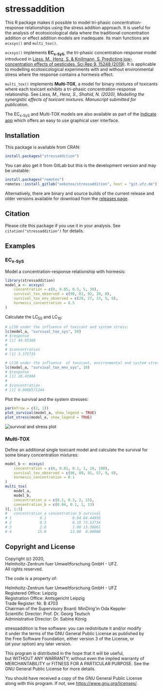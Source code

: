 # stressaddition
This R package makes it possible to model tri-phasic concentration-response relationships using the stress addition approach. It is useful for the analysis of ecotoxicological data where the traditional concentration addition or effect addition models are inadequate. Its main functions are `ecxsys()` and `multi_tox()`.

`ecxsys()` implements **EC<sub>x-SyS</sub>**, the tri-phasic concentration-response model introduced in
[Liess, M., Henz, S. & Knillmann, S. Predicting low-concentration effects of pesticides. Sci Rep 9, 15248 (2019)](https://doi.org/10.1038/s41598-019-51645-4). It is applicable to modelling ecotoxicological experiments with and without environmental stress where the response contains a hormesis effect.

`multi_tox()` implements **Multi-TOX**, a model for binary mixtures of toxicants where each toxicant exhibits a tri-phasic concentration-response relationship. See *Liess, M., Henz, S., Shahid, N. (2020), Modelling the synergistic effects of toxicant mixtures. Manuscript submitted for publication*.

The EC<sub>x-SyS</sub> and Multi-TOX models are also available as part of the [Indicate app](http://www.systemecology.eu/indicate) which offers an easy to use graphical user interface.

## Installation
This package is available from CRAN:
``` r
install.packages("stressaddition")
```
You can also get it from GitLab but this is the development version and may be unstable:
``` r
install.packages("remotes")
remotes::install_gitlab("oekotox/stressaddition", host = "git.ufz.de")
```
Alternatively, there are binary and source builds of the current release and older versions available for download from the [releases page](https://git.ufz.de/oekotox/stressaddition/-/releases).

## Citation
Please cite this package if you use it in your analysis. See `citation("stressaddition")` for details.

## Examples

### EC<sub>x-SyS</sub>
Model a concentration-response relationship with hormesis:
```R
library(stressaddition)
model_a <- ecxsys(
    concentration = c(0, 0.05, 0.5, 5, 30),
    survival_tox_observed = c(90, 81, 92, 28, 0),
    survival_tox_env_observed = c(29, 27, 33, 5, 0),
    hormesis_concentration = 0.5
)
```

Calculate the LC<sub>50</sub> and LC<sub>10</sub>:
```R
# LC50 under the influence of toxicant and system stress:
lc(model_a, "survival_tox_sys", 50)
# $response
# [1] 44.95368
# 
# $concentration
# [1] 3.375735

# LC10 under the influence  of toxicant, environmental and system stress:
lc(model_a, "survival_tox_env_sys", 10)
# $response
# [1] 26.41904
# 
# $concentration
# [1] 0.0008571244
```

Plot the survival and the system stresses:
```R
par(mfrow = c(2, 1))
plot_survival(model_a, show_legend = TRUE)
plot_stress(model_a, show_legend = TRUE)
```
![survival and stress plot](images/example.png)

### Multi-TOX
Define an additional single toxicant model and calculate the survival for some binary concentration mixtures:
```R
model_b <- ecxsys(
    concentration = c(0, 0.01, 0.1, 1, 10, 100),
    survival_tox_observed = c(96, 89, 91, 57, 9, 0),
    hormesis_concentration = 0.1
)
multi_tox(
    model_a,
    model_b,
    concentration_a = c(0.1, 0.3, 2, 15),
    concentration_b = c(0.04, 0.1, 1, 13)
)[, 1:3]
#   concentration_a concentration_b survival
# 1             0.1            0.04 84.44956
# 2             0.3            0.10 73.53734
# 3             2.0            1.00 13.38661
# 4            15.0           13.00  0.00000
```

## Copyright and License
Copyright (c) 2020,  
Helmholtz-Zentrum fuer Umweltforschung GmbH - UFZ.  
All rights reserved.

The code is a property of:

Helmholtz-Zentrum fuer Umweltforschung GmbH - UFZ  
Registered Office: Leipzig  
Registration Office: Amtsgericht Leipzig  
Trade Register: Nr. B 4703  
Chairman of the Supervisory Board: MinDirig'in Oda Keppler  
Scientific Director: Prof. Dr. Georg Teutsch  
Administrative Director: Dr. Sabine König  


stressaddition is free software: you can redistribute it and/or modify  
it under the terms of the GNU General Public License as published by  
the Free Software Foundation, either version 3 of the License, or  
(at your option) any later version.

This program is distributed in the hope that it will be useful,  
but WITHOUT ANY WARRANTY; without even the implied warranty of  
MERCHANTABILITY or FITNESS FOR A PARTICULAR PURPOSE.  See the  
GNU General Public License for more details.

You should have received a copy of the GNU General Public License  
along with this program.  If not, see <https://www.gnu.org/licenses/>.
